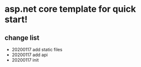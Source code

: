 # asp.net core template for quick start!

## change list

- 20200117 add static files
- 20200117 add api
- 20200117 init
